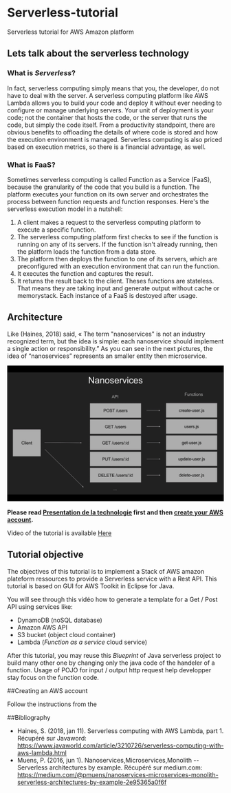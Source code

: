# Serverless-tutorial
Serverless tutorial for AWS Amazon platform

## Lets talk about the serverless technology

### What is *Serverless*?

In fact, serverless computing simply means that you, the developer, do not have to deal with the server. A serverless computing platform like AWS Lambda allows you to build your code and deploy it without ever needing to configure or manage underlying servers. Your unit of deployment is your code; not the container that hosts the code, or the server that runs the code, but simply the code itself. From a productivity standpoint, there are obvious benefits to offloading the details of where code is stored and how the execution environment is managed. Serverless computing is also priced based on execution metrics, so there is a financial advantage, as well. 

### What is FaaS?

Sometimes serverless computing is called Function as a Service (FaaS), because the granularity of the code that you build is a function. The platform executes your function on its own server and orchestrates the process between function requests and function responses.
Here's the serverless execution model in a nutshell:
1.	A client makes a request to the serverless computing platform to execute a specific function.
2.	The serverless computing platform first checks to see if the function is running on any of its servers. If the function isn't already running, then the platform loads the function from a data store.
3.	The platform then deploys the function to one of its servers, which are preconfigured with an execution environment that can run the function.
4.	It executes the function and captures the result.
5.	It returns the result back to the client.
Theses functions are stateless. That means they are taking input and generate output without cache or memorystack. Each instance of a FaaS is destoyed after usage.

## Architecture

Like (Haines, 2018) said, « The term "nanoservices" is not an industry recognized term, but the idea is simple: each nanoservice should implement a single action or responsibility.”
As you can see in the next pictures, the idea of “nanoservices” represents an smaller entity then microservice. 

![Nanoservice example](https://github.com/team35mazda/Serverless-tutorial/blob/master/Tutorial%20assets/nanoservices.png)



**Please read [Presentation de la technologie](https://github.com/team35mazda/Serverless-tutorial/blob/master/Pr%C3%A9sentation%20de%20la%20technologie.pdf) first and then [create your AWS account](https://github.com/team35mazda/Serverless-tutorial/blob/master/Cr%C3%A9ation%20compte%20AWS.pdf).**

Video of the tutorial is available [Here](https://youtu.be/7YXbP4EtYwU)


## Tutorial objective
The objectives of this tutorial is to implement a Stack of AWS amazon plateform ressources to provide a Serverless service with a Rest API. This tutorial is based on GUI for AWS Toolkit in Eclipse for Java.

You will see through this vidéo how to generate a template for a Get / Post API using services like:
- DynamoDB (noSQL database)
- Amazon AWS API
- S3 bucket (object cloud container)
- Lambda (*Function as a service* cloud service)

After this tutorial, you may reuse this *Blueprint* of Java serverless project to build many other one by changing only the java code of the handeler of a function. Usage of POJO for input / output http request help developper stay focus on the function code.

##Creating an AWS account

Follow the instructions from the 



##Bibliography

- Haines, S. (2018, jan 11). Serverless computing with AWS Lambda, part 1. Récupéré sur Javaword: https://www.javaworld.com/article/3210726/serverless-computing-with-aws-lambda.html
- Muens, P. (2016, jun 1). Nanoservices,Microservices,Monolith -- Serverless architectures by example. Récupéré sur medium.com: https://medium.com/@pmuens/nanoservices-microservices-monolith-serverless-architectures-by-example-2e95365a0f6f



